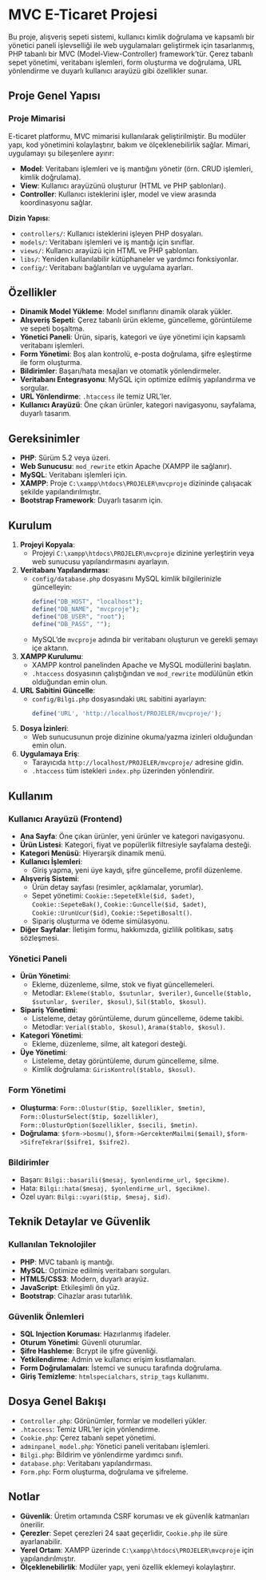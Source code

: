 # MVC E-Ticaret Projesi

Bu proje, alışveriş sepeti sistemi, kullanıcı kimlik doğrulama ve kapsamlı bir yönetici paneli işlevselliği ile web uygulamaları geliştirmek için tasarlanmış, PHP tabanlı bir MVC (Model-View-Controller) framework’tür. Çerez tabanlı sepet yönetimi, veritabanı işlemleri, form oluşturma ve doğrulama, URL yönlendirme ve duyarlı kullanıcı arayüzü gibi özellikler sunar.

## Proje Genel Yapısı

### Proje Mimarisi

E-ticaret platformu, MVC mimarisi kullanılarak geliştirilmiştir. Bu modüler yapı, kod yönetimini kolaylaştırır, bakım ve ölçeklenebilirlik sağlar. Mimari, uygulamayı şu bileşenlere ayırır:

- **Model**: Veritabanı işlemleri ve iş mantığını yönetir (örn. CRUD işlemleri, kimlik doğrulama).
- **View**: Kullanıcı arayüzünü oluşturur (HTML ve PHP şablonları).
- **Controller**: Kullanıcı isteklerini işler, model ve view arasında koordinasyonu sağlar.

**Dizin Yapısı**:

- `controllers/`: Kullanıcı isteklerini işleyen PHP dosyaları.
- `models/`: Veritabanı işlemleri ve iş mantığı için sınıflar.
- `views/`: Kullanıcı arayüzü için HTML ve PHP şablonları.
- `libs/`: Yeniden kullanılabilir kütüphaneler ve yardımcı fonksiyonlar.
- `config/`: Veritabanı bağlantıları ve uygulama ayarları.

## Özellikler

- **Dinamik Model Yükleme**: Model sınıflarını dinamik olarak yükler.
- **Alışveriş Sepeti**: Çerez tabanlı ürün ekleme, güncelleme, görüntüleme ve sepeti boşaltma.
- **Yönetici Paneli**: Ürün, sipariş, kategori ve üye yönetimi için kapsamlı veritabanı işlemleri.
- **Form Yönetimi**: Boş alan kontrolü, e-posta doğrulama, şifre eşleştirme ile form oluşturma.
- **Bildirimler**: Başarı/hata mesajları ve otomatik yönlendirmeler.
- **Veritabanı Entegrasyonu**: MySQL için optimize edilmiş yapılandırma ve sorgular.
- **URL Yönlendirme**: `.htaccess` ile temiz URL’ler.
- **Kullanıcı Arayüzü**: Öne çıkan ürünler, kategori navigasyonu, sayfalama, duyarlı tasarım.

## Gereksinimler

- **PHP**: Sürüm 5.2 veya üzeri.
- **Web Sunucusu**: `mod_rewrite` etkin Apache (XAMPP ile sağlanır).
- **MySQL**: Veritabanı işlemleri için.
- **XAMPP**: Proje `C:\xampp\htdocs\PROJELER\mvcproje` dizininde çalışacak şekilde yapılandırılmıştır.
- **Bootstrap Framework**: Duyarlı tasarım için.

## Kurulum

1. **Projeyi Kopyala**:
   - Projeyi `C:\xampp\htdocs\PROJELER\mvcproje` dizinine yerleştirin veya web sunucusu yapılandırmasını ayarlayın.
2. **Veritabanı Yapılandırması**:
   - `config/database.php` dosyasını MySQL kimlik bilgilerinizle güncelleyin:
     ```php
     define("DB_HOST", "localhost");
     define("DB_NAME", "mvcproje");
     define("DB_USER", "root");
     define("DB_PASS", "");
     ```
   - MySQL’de `mvcproje` adında bir veritabanı oluşturun ve gerekli şemayı içe aktarın.
3. **XAMPP Kurulumu**:
   - XAMPP kontrol panelinden Apache ve MySQL modüllerini başlatın.
   - `.htaccess` dosyasının çalıştığından ve `mod_rewrite` modülünün etkin olduğundan emin olun.
4. **URL Sabitini Güncelle**:
   - `config/Bilgi.php` dosyasındaki `URL` sabitini ayarlayın:
     ```php
     define('URL', 'http://localhost/PROJELER/mvcproje/');
     ```
5. **Dosya İzinleri**:
   - Web sunucusunun proje dizinine okuma/yazma izinleri olduğundan emin olun.
6. **Uygulamaya Eriş**:
   - Tarayıcıda `http://localhost/PROJELER/mvcproje/` adresine gidin.
   - `.htaccess` tüm istekleri `index.php` üzerinden yönlendirir.

## Kullanım

### Kullanıcı Arayüzü (Frontend)

- **Ana Sayfa**: Öne çıkan ürünler, yeni ürünler ve kategori navigasyonu.
- **Ürün Listesi**: Kategori, fiyat ve popülerlik filtresiyle sayfalama desteği.
- **Kategori Menüsü**: Hiyerarşik dinamik menü.
- **Kullanıcı İşlemleri**:
  - Giriş yapma, yeni üye kaydı, şifre güncelleme, profil düzenleme.
- **Alışveriş Sistemi**:
  - Ürün detay sayfası (resimler, açıklamalar, yorumlar).
  - Sepet yönetimi: `Cookie::SepeteEkle($id, $adet)`, `Cookie::SepeteBak()`, `Cookie::Guncelle($id, $adet)`, `Cookie::UrunUcur($id)`, `Cookie::SepetiBosalt()`.
  - Sipariş oluşturma ve ödeme simülasyonu.
- **Diğer Sayfalar**: İletişim formu, hakkımızda, gizlilik politikası, satış sözleşmesi.

### Yönetici Paneli

- **Ürün Yönetimi**:
  - Ekleme, düzenleme, silme, stok ve fiyat güncellemeleri.
  - Metodlar: `Ekleme($tablo, $sutunlar, $veriler)`, `Guncelle($tablo, $sutunlar, $veriler, $kosul)`, `Sil($tablo, $kosul)`.
- **Sipariş Yönetimi**:
  - Listeleme, detay görüntüleme, durum güncelleme, ödeme takibi.
  - Metodlar: `Verial($tablo, $kosul)`, `Arama($tablo, $kosul)`.
- **Kategori Yönetimi**:
  - Ekleme, düzenleme, silme, alt kategori desteği.
- **Üye Yönetimi**:
  - Listeleme, detay görüntüleme, durum güncelleme, silme.
  - Kimlik doğrulama: `GirisKontrol($tablo, $kosul)`.

### Form Yönetimi

- **Oluşturma**: `Form::Olustur($tip, $ozellikler, $metin)`, `Form::OlusturSelect($tip, $ozellikler)`, `Form::OlusturOption($ozellikler, $secili, $metin)`.
- **Doğrulama**: `$form->bosmu()`, `$form->GercektenMailmi($email)`, `$form->SifreTekrar($sifre1, $sifre2)`.

### Bildirimler

- Başarı: `Bilgi::basarili($mesaj, $yonlendirme_url, $gecikme)`.
- Hata: `Bilgi::hata($mesaj, $yonlendirme_url, $gecikme)`.
- Özel uyarı: `Bilgi::uyari($tip, $mesaj, $id)`.

## Teknik Detaylar ve Güvenlik

### Kullanılan Teknolojiler

- **PHP**: MVC tabanlı iş mantığı.
- **MySQL**: Optimize edilmiş veritabanı sorguları.
- **HTML5/CSS3**: Modern, duyarlı arayüz.
- **JavaScript**: Etkileşimli ön yüz.
- **Bootstrap**: Cihazlar arası tutarlılık.

### Güvenlik Önlemleri

- **SQL Injection Koruması**: Hazırlanmış ifadeler.
- **Oturum Yönetimi**: Güvenli oturumlar.
- **Şifre Hashleme**: Bcrypt ile şifre güvenliği.
- **Yetkilendirme**: Admin ve kullanıcı erişim kısıtlamaları.
- **Form Doğrulamaları**: İstemci ve sunucu tarafında doğrulama.
- **Giriş Temizleme**: `htmlspecialchars`, `strip_tags` kullanımı.

## Dosya Genel Bakışı

- `Controller.php`: Görünümler, formlar ve modelleri yükler.
- `.htaccess`: Temiz URL’ler için yönlendirme.
- `Cookie.php`: Çerez tabanlı sepet yönetimi.
- `adminpanel_model.php`: Yönetici paneli veritabanı işlemleri.
- `Bilgi.php`: Bildirim ve yönlendirme yardımcı sınıfı.
- `database.php`: Veritabanı yapılandırması.
- `Form.php`: Form oluşturma, doğrulama ve şifreleme.

## Notlar

- **Güvenlik**: Üretim ortamında CSRF koruması ve ek güvenlik katmanları önerilir.
- **Çerezler**: Sepet çerezleri 24 saat geçerlidir, `Cookie.php` ile süre ayarlanabilir.
- **Yerel Ortam**: XAMPP üzerinde `C:\xampp\htdocs\PROJELER\mvcproje` için yapılandırılmıştır.
- **Ölçeklenebilirlik**: Modüler yapı, yeni özellik eklemeyi kolaylaştırır.
